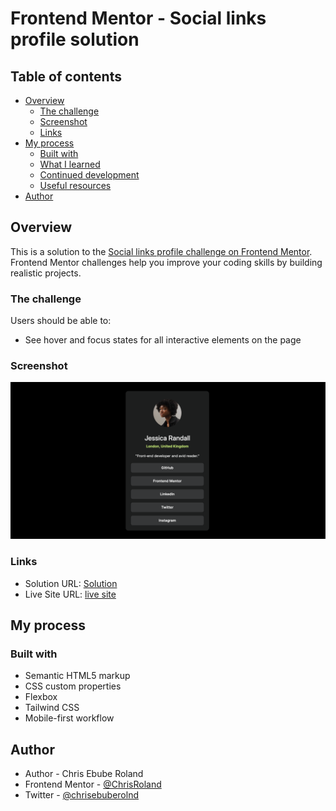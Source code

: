 # Frontend Mentor - Social links profile solution

## Table of contents

- [Overview](#overview)
  - [The challenge](#the-challenge)
  - [Screenshot](#screenshot)
  - [Links](#links)
- [My process](#my-process)
  - [Built with](#built-with)
  - [What I learned](#what-i-learned)
  - [Continued development](#continued-development)
  - [Useful resources](#useful-resources)
- [Author](#author)

## Overview
This is a solution to the [Social links profile challenge on Frontend Mentor](https://www.frontendmentor.io/challenges/social-links-profile-UG32l9m6dQ). Frontend Mentor challenges help you improve your coding skills by building realistic projects. 

### The challenge

Users should be able to:

- See hover and focus states for all interactive elements on the page

### Screenshot

![](/assets/images/Screenshot%202024-10-30%20at%2010.55.31.png)

### Links

- Solution URL: [Solution](https://your-solution-url.com)
- Live Site URL: [live site](https://chrisroland.github.io/Social-links-profile)

## My process

### Built with

- Semantic HTML5 markup
- CSS custom properties
- Flexbox
- Tailwind CSS
- Mobile-first workflow

## Author

- Author - Chris Ebube Roland
- Frontend Mentor - [@ChrisRoland](https://www.frontendmentor.io/profile/ChrisRoland)
- Twitter - [@chrisebuberolnd](https://www.twitter.com/chrisebuberolnd)